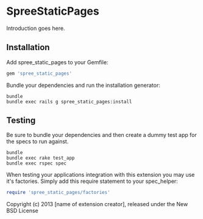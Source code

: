 SpreeStaticPages
================

Introduction goes here.

Installation
------------

Add spree_static_pages to your Gemfile:

```ruby
gem 'spree_static_pages'
```

Bundle your dependencies and run the installation generator:

```shell
bundle
bundle exec rails g spree_static_pages:install
```

Testing
-------

Be sure to bundle your dependencies and then create a dummy test app for the specs to run against.

```shell
bundle
bundle exec rake test_app
bundle exec rspec spec
```

When testing your applications integration with this extension you may use it's factories.
Simply add this require statement to your spec_helper:

```ruby
require 'spree_static_pages/factories'
```

Copyright (c) 2013 [name of extension creator], released under the New BSD License
